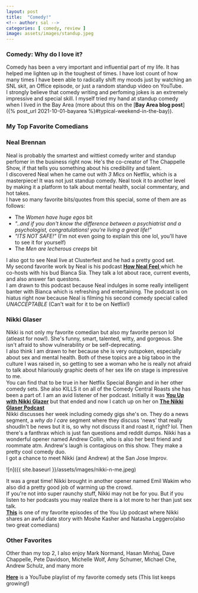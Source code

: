 ```yaml
---
layout: post
title:  "Comedy!"
<!-- author: sal -->
categories: [ comedy, review ]
image: assets/images/standup.jpeg
---
```


### Comedy: Why do I love it?
Comedy has been a very important and influential part of my life. It has helped me lighten up in the toughest of times. I have lost count of how many times I have been able to radically shift my moods just by watching an SNL skit, an Office episode, or just a random standup video on YouTube.  
I strongly believe that comedy writing and perfoming jokes is an extremely impressive and special skill. I myself tried my hand at standup comedy when I lived in the Bay Area (more about this on the [**Bay Area blog post**]({% post_url 2021-10-01-bayarea %}#typical-weekend-in-the-bay)).  

### My Top Favorite Comedians

### Neal Brennan

Neal is probably the smartest and wittiest comedy writer and standup perfomer in the business right now. He's the co-creator of The Chappelle Show, if that tells you something about his credibility and talent.  
I discovered Neal when he came out with _3 Mics_ on Netflix, which is a masterpiece! It was not just standup comedy. Neal took it to another level by making it a platform to talk about mental health, social commentary, and hot takes.  
I have so many favorite bits/quotes from this special, some of them are as follows:

*   The _Women have huge egos_ bit
*   _"..and if you don't know the difference between a psychiatrist and a psychologist, congratulations! you're living a great life!"_
*   _"ITS NOT SAFE!"_ (I'm not even going to explain this one lol, you'll have to see it for yourself)
* The _Men are lecherous creeps_ bit

I also got to see Neal live at Clusterfest and he had a pretty good set.  
My second favorite work by Neal is his podcast [**How Neal Feel** ](https://open.spotify.com/show/6ubzqFvDN5wUmsUH5DRJVw?si=XyvViim-Q7GpY8CwHJnk3g&dl_branch=1)which he co-hosts with his bud Bianca Sia. They talk a lot about race, current events, and also answer fan questons.  
I am drawn to this podcast because Neal indulges in some really intelligent banter with Bianca which is refreshing and entertaining. The podcast is on hiatus right now because Neal is filming his second comedy special called _UNACCEPTABLE_ (Can't wait for it to be on Netflix!)

### Nikki Glaser

Nikki is not only my favorite comedian but also my favorite person lol (atleast for now!). She's funny, smart, talented, witty, and gorgeous. She isn't afraid to show vulnerability or be self-deprecating.  
I also think I am drawn to her because she is very outspoken, especially about sex and mental health. Both of these topics are a big taboo in the culture I was raised in, so getting to see a woman who he is really not afraid to talk about hilariously graphic deets of her sex life on stage is impressive to me.  
You can find that to be true in her Netflix Special _Bangin_ and in her other comedy sets. She also KILLS it on all of the Comedy Central Roasts she has been a part of. I am an avid listener of her podcast. Initially it was [**You Up with Nikki Glazer**](https://open.spotify.com/show/7F3wZHsBYp3gnRnDPRXW0o?si=XT7M92eSStitcCEKIegBEA&dl_branch=1) but that ended and now I catch up on her on [**The Nikki Glaser Podcast**](https://open.spotify.com/show/4LnlzXj1jT5pDebflpwQtH?si=j4WTlu9GRfCgpLNdEFngUg&dl_branch=1)  
Nikki discusses her week including comedy gigs she's on. They do a news segment, a _why do I care_ segment where they discuss 'news' that really shoudln't be news but it is, so why not discuss it and roast it, right? lol. Then there's a fanthrax which is just fan questions amd reddit dumps. Nikki has a wonderful opener named Andrew Collin, who is also her best friend and roommate atm. Andrew's laugh is contagious on this show. They make a pretty cool comedy duo.  
I got a chance to meet Nikki (and Andrew) at the San Jose Improv.


![n]({{ site.baseurl }}/assets/images/nikki-n-me.jpeg)  



It was a great time! Nikki brought in another opener named Emil Wakim who also did a pretty good job of warming up the crowd.  
If you're not into super raunchy stuff, Nikki may not be for you. But if you listen to her podcasts you may realize there is a lot more to her than just sex talk.  
[**This**](https://www.youtube.com/watch?v=17UsmVOL6X0&t=98s&ab_channel=YouUpwithNikkiGlaser) is one of my favorite episodes of the You Up podcast where Nikki shares an awful date story with Moshe Kasher and Natasha Leggero(also two great comedians)  

### Other Favorites

Other than my top 2, I also enjoy Mark Normand, Hasan Minhaj, Dave Chappelle, Pete Davidson, Michelle Wolf, Amy Schumer, Michael Che, Andrew Schulz, and many more

[**Here**](https://www.youtube.com/playlist?list=PLsUqVdGJoheMKMH0-lDfrZERSh0KAVG2C) is a YouTube playlist of my favorite comedy sets (This list keeps growing!)
